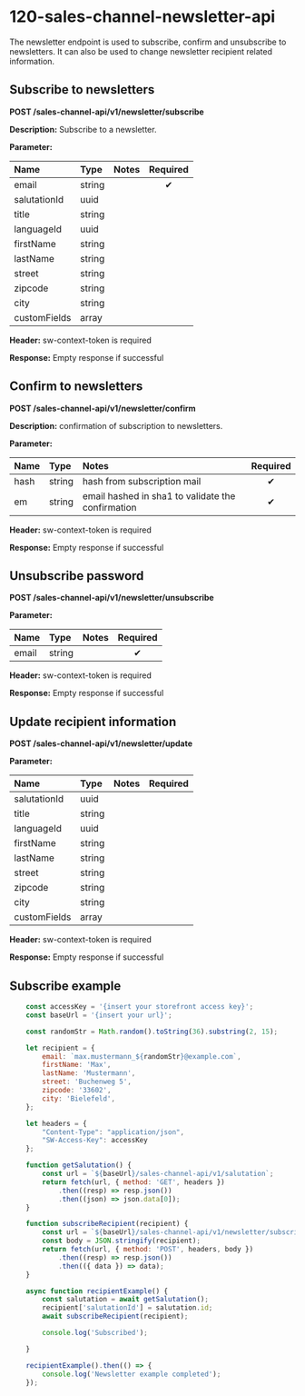 # 120-sales-channel-newsletter-api

The newsletter endpoint is used to subscribe, confirm and unsubscribe to newsletters. It can also be used to change newsletter recipient related information.

## Subscribe to newsletters

**POST /sales-channel-api/v1/newsletter/subscribe**

**Description:** Subscribe to a newsletter.

**Parameter:**

| Name | Type | Notes | Required |
| :--- | :--- | :--- | :---: |
| email | string |  | ✔ |
| salutationId | uuid |  |  |
| title | string |  |  |
| languageId | uuid |  |  |
| firstName | string |  |  |
| lastName | string |  |  |
| street | string |  |  |
| zipcode | string |  |  |
| city | string |  |  |
| customFields | array |  |  |

**Header:** sw-context-token is required

**Response:** Empty response if successful

## Confirm to newsletters

**POST /sales-channel-api/v1/newsletter/confirm**

**Description:** confirmation of subscription to newsletters.

**Parameter:**

| Name | Type | Notes | Required |
| :--- | :--- | :--- | :---: |
| hash | string | hash from subscription mail | ✔ |
| em | string | email hashed in sha1 to validate the confirmation | ✔ |

**Header:** sw-context-token is required

**Response:** Empty response if successful

## Unsubscribe password

**POST /sales-channel-api/v1/newsletter/unsubscribe**

**Parameter:**

| Name | Type | Notes | Required |
| :--- | :--- | :--- | :---: |
| email | string |  | ✔ |

**Header:** sw-context-token is required

**Response:** Empty response if successful

## Update recipient information

**POST /sales-channel-api/v1/newsletter/update**

**Parameter:**

| Name | Type | Notes | Required |
| :--- | :--- | :--- | :---: |
| salutationId | uuid |  |  |
| title | string |  |  |
| languageId | uuid |  |  |
| firstName | string |  |  |
| lastName | string |  |  |
| street | string |  |  |
| zipcode | string |  |  |
| city | string |  |  |
| customFields | array |  |  |

**Header:** sw-context-token is required

**Response:** Empty response if successful

## Subscribe example

```javascript
    const accessKey = '{insert your storefront access key}';
    const baseUrl = '{insert your url}';

    const randomStr = Math.random().toString(36).substring(2, 15);

    let recipient = {
        email: `max.mustermann_${randomStr}@example.com`,
        firstName: 'Max',
        lastName: 'Mustermann',
        street: 'Buchenweg 5',
        zipcode: '33602',
        city: 'Bielefeld',
    };

    let headers = {
        "Content-Type": "application/json",
        "SW-Access-Key": accessKey
    };

    function getSalutation() {
        const url = `${baseUrl}/sales-channel-api/v1/salutation`;
        return fetch(url, { method: 'GET', headers })
            .then((resp) => resp.json())
            .then((json) => json.data[0]);
    }

    function subscribeRecipient(recipient) {
        const url = `${baseUrl}/sales-channel-api/v1/newsletter/subscribe`;
        const body = JSON.stringify(recipient);
        return fetch(url, { method: 'POST', headers, body })
            .then((resp) => resp.json())
            .then(({ data }) => data);
    }

    async function recipientExample() {
        const salutation = await getSalutation();
        recipient['salutationId'] = salutation.id;
        await subscribeRecipient(recipient);

        console.log('Subscribed');

    }

    recipientExample().then(() => {
        console.log('Newsletter example completed');
    });
```

